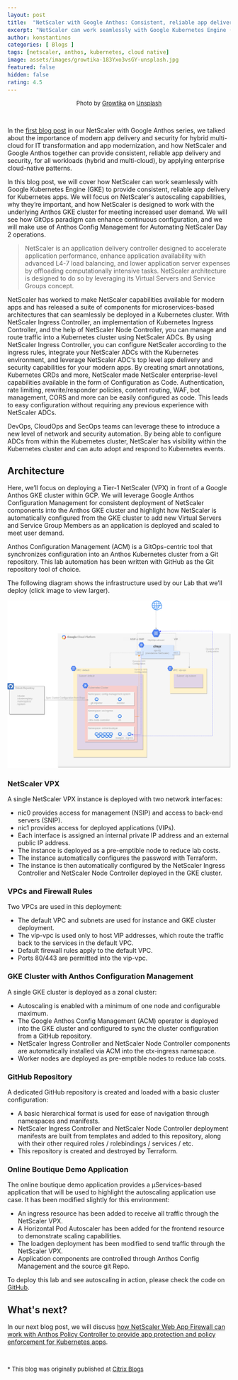 ```yaml
---
layout: post
title:  "NetScaler with Google Anthos: Consistent, reliable app delivery for Kubernetes apps"
excerpt: "NetScaler can work seamlessly with Google Kubernetes Engine (GKE) to provide consistent, reliable app delivery for Kubernetes apps."
author: konstantinos
categories: [ Blogs ]
tags: [netscaler, anthos, kubernetes, cloud native]
image: assets/images/growtika-183Yxo3vsGY-unsplash.jpg
featured: false
hidden: false
rating: 4.5
---
```


<div style="text-align: center; font-size: small;">Photo by <a href="https://unsplash.com/@growtika?utm_source=unsplash&utm_medium=referral&utm_content=creditCopyText">Growtika</a> on <a href="https://unsplash.com/photos/183Yxo3vsGY?utm_source=unsplash&utm_medium=referral&utm_content=creditCopyText">Unsplash</a></div>

&nbsp;  


In the <a href="../netscaler-with-google-anthos-part1">first blog post</a> in our NetScaler with Google Anthos series, we talked about the importance of modern app delivery and security for hybrid multi-cloud for IT transformation and app modernization, and how NetScaler and Google Anthos together can provide consistent, reliable app delivery and security, for all workloads (hybrid and multi-cloud), by applying enterprise cloud-native patterns.

In this blog post, we will cover how NetScaler can work seamlessly with Google Kubernetes Engine (GKE) to provide consistent, reliable app delivery for Kubernetes apps. We will focus on NetScaler's autoscaling capabilities, why they’re important, and how NetScaler is designed to work with the underlying Anthos GKE cluster for meeting increased user demand. We will see how GitOps paradigm can enhance continuous configuration, and we will make use of Anthos Config Management for Automating NetScaler Day 2 operations.

>NetScaler is an application delivery controller designed to accelerate application performance, enhance application availability with advanced L4-7 load balancing, and lower application server expenses by offloading computationally intensive tasks. NetScaler architecture is designed to do so by leveraging its Virtual Servers and Service Groups concept.

NetScaler has worked to make NetScaler capabilities available for modern apps and has released a suite of components for microservices-based architectures that can seamlessly be deployed in a Kubernetes cluster. With NetScaler Ingress Controller, an implementation of Kubernetes Ingress Controller, and the help of NetScaler Node Controller, you can manage and route traffic into a Kubernetes cluster using NetScaler ADCs. By using NetScaler Ingress Controller, you can configure NetScaler according to the ingress rules, integrate your NetScaler ADCs with the Kubernetes environment, and leverage NetScaler ADC‘s top level app delivery and security capabilities for your modern apps. By creating smart annotations, Kubernetes CRDs and more, NetScaler made NetScaler enterprise-level capabilities available in the form of Configuration as Code. Authentication, rate limiting, rewrite/responder policies, content routing, WAF, bot management, CORS and more can be easily configured as code. This leads to easy configuration without requiring any previous experience with NetScaler ADCs.

DevOps, CloudOps and SecOps teams can leverage these to introduce a new level of network and security automation. By being able to configure ADCs from within the Kubernetes cluster, NetScaler has visibility within the Kubernetes cluster and can auto adopt and respond to Kubernetes events.

## Architecture

Here, we’ll focus on deploying a Tier-1 NetScaler (VPX) in front of a Google Anthos GKE cluster within GCP. We will leverage Google Anthos Configuration Management for consistent deployment of NetScaler components into the Anthos GKE cluster and highlight how NetScaler is automatically configured from the GKE cluster to add new Virtual Servers and Service Group Members as an application is deployed and scaled to meet user demand.

Anthos Configuration Management (ACM) is a GitOps-centric tool that synchronizes configuration into an Anthos Kubernetes cluster from a Git repository. This lab automation has been written with GitHub as the Git repository tool of choice.

The following diagram shows the infrastructure used by our Lab that we’ll deploy (click image to view larger).

![](../assets/images/netscaler-anthos-part2.png)

### NetScaler VPX

A single NetScaler VPX instance is deployed with two network interfaces:

- nic0 provides access for management (NSIP) and access to back-end servers (SNIP).
- nic1 provides access for deployed applications (VIPs).
- Each interface is assigned an internal private IP address and an external public IP address.
- The instance is deployed as a pre-emptible node to reduce lab costs.
- The instance automatically configures the password with Terraform.
- The instance is then automatically configured by the NetScaler Ingress Controller and NetScaler Node Controller deployed in the GKE cluster.

### VPCs and Firewall Rules

Two VPCs are used in this deployment:

- The default VPC and subnets are used for instance and GKE cluster deployment.
- The vip-vpc is used only to host VIP addresses, which route the traffic back to the services in the default VPC.
- Default firewall rules apply to the default VPC.
- Ports 80/443 are permitted into the vip-vpc.

### GKE Cluster with Anthos Configuration Management
A single GKE cluster is deployed as a zonal cluster:

- Autoscaling is enabled with a minimum of one node and configurable maximum.
- The Google Anthos Config Management (ACM) operator is deployed into the GKE cluster and configured to sync the cluster configuration from a GitHub repository.
- NetScaler Ingress Controller and NetScaler Node Controller components are automatically installed via ACM into the ctx-ingress namespace.
- Worker nodes are deployed as pre-emptible nodes to reduce lab costs.

### GitHub Repository
A dedicated GitHub repository is created and loaded with a basic cluster configuration:

- A basic hierarchical format is used for ease of navigation through namespaces and manifests.
- NetScaler Ingress Controller and NetScaler Node Controller deployment manifests are built from templates and added to this repository, along with their other required roles / rolebindings / services / etc.
- This repository is created and destroyed by Terraform.

### Online Boutique Demo Application
The online boutique demo application provides a μServices-based application that will be used to highlight the autoscaling application use case. It has been modified slightly for this environment:

- An ingress resource has been added to receive all traffic through the NetScaler VPX.
- A Horizontal Pod Autoscaler has been added for the frontend resource to demonstrate scaling capabilities.
- The loadgen deployment has been modified to send traffic through the NetScaler VPX.
- Application components are controlled through Anthos Config Management and the source git Repo.

To deploy this lab and see autoscaling in action, please check the code on <a target="_blank" href="https://github.com/citrix/cloud-native-getting-started/blob/master/gcp/anthos/scaleup/README.md"> GitHub</a>.

## What's next?

In our next blog post, we will discuss <a href="../netscaler-with-google-anthos-part3">how NetScaler Web App Firewall can work with Anthos Policy Controller to provide app protection and policy enforcement for Kubernetes apps</a>.

&nbsp;  

<div style="font-size: small;">* This blog was originally published at <a target="_blank" href="https://www.citrix.com/blogs/2022/05/24/citrix-adc-with-google-anthos-consistent-reliable-app-delivery-for-kubernetes-apps/">Citrix Blogs</a></div>

&nbsp; 